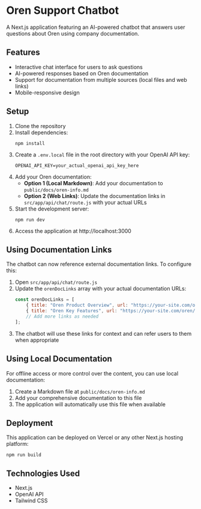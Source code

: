# Oren Support Chatbot

A Next.js application featuring an AI-powered chatbot that answers user questions about Oren using company documentation.

## Features

- Interactive chat interface for users to ask questions
- AI-powered responses based on Oren documentation
- Support for documentation from multiple sources (local files and web links)
- Mobile-responsive design

## Setup

1. Clone the repository
2. Install dependencies:
   ```
   npm install
   ```
3. Create a `.env.local` file in the root directory with your OpenAI API key:
   ```
   OPENAI_API_KEY=your_actual_openai_api_key_here
   ```
4. Add your Oren documentation:
   - **Option 1 (Local Markdown)**: Add your documentation to `public/docs/oren-info.md`
   - **Option 2 (Web Links)**: Update the documentation links in `src/app/api/chat/route.js` with your actual URLs
5. Start the development server:
   ```
   npm run dev
   ```
6. Access the application at http://localhost:3000

## Using Documentation Links

The chatbot can now reference external documentation links. To configure this:

1. Open `src/app/api/chat/route.js`
2. Update the `orenDocLinks` array with your actual documentation URLs:
   ```javascript
   const orenDocLinks = [
       { title: "Oren Product Overview", url: "https://your-site.com/oren/overview" },
       { title: "Oren Key Features", url: "https://your-site.com/oren/features" },
       // Add more links as needed
   ];
   ```
3. The chatbot will use these links for context and can refer users to them when appropriate

## Using Local Documentation

For offline access or more control over the content, you can use local documentation:

1. Create a Markdown file at `public/docs/oren-info.md`
2. Add your comprehensive documentation to this file
3. The application will automatically use this file when available

## Deployment

This application can be deployed on Vercel or any other Next.js hosting platform:

```
npm run build
```

## Technologies Used

- Next.js
- OpenAI API
- Tailwind CSS 